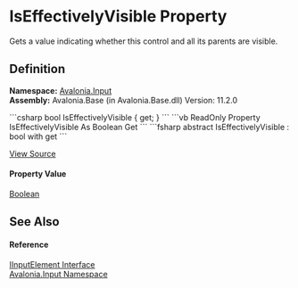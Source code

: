 # IsEffectivelyVisible Property


Gets a value indicating whether this control and all its parents are visible.



## Definition
**Namespace:** <a href="N_Avalonia_Input">Avalonia.Input</a>  
**Assembly:** Avalonia.Base (in Avalonia.Base.dll) Version: 11.2.0

<Tabs groupId="api-code-preview">
<TabItem value="csharp" label="C#">
```csharp
bool IsEffectivelyVisible { get; }
```
</TabItem>
<TabItem value="vb" label="VB">
```vb
ReadOnly Property IsEffectivelyVisible As Boolean
	Get
```
</TabItem>
<TabItem value="fsharp" label="F#">
```fsharp
abstract IsEffectivelyVisible : bool with get
```
</TabItem>
</Tabs>



<a href="https://github.com/AvaloniaUI/Avalonia/tree/master/src/Avalonia.Base/Input/IInputElement.cs" title="View the source code">View Source</a>



#### Property Value
<a href="https://learn.microsoft.com/dotnet/api/system.boolean" target="_blank" rel="noopener noreferrer">Boolean</a>

## See Also


#### Reference
<a href="T_Avalonia_Input_IInputElement">IInputElement Interface</a>  
<a href="N_Avalonia_Input">Avalonia.Input Namespace</a>  

